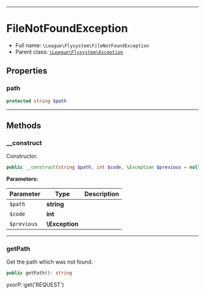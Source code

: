 ***

# FileNotFoundException

* Full name: `\League\Flysystem\FileNotFoundException`
* Parent class: [`\League\Flysystem\Exception`](./Exception.md)

## Properties

### path

```php
protected string $path
```

***

## Methods

### __construct

Constructor.

```php
public __construct(string $path, int $code, \Exception $previous = null): mixed
```

**Parameters:**

| Parameter | Type | Description |
|-----------|------|-------------|
| `$path` | **string** |  |
| `$code` | **int** |  |
| `$previous` | **\Exception** |  |

***

### getPath

Get the path which was not found.

```php
public getPath(): string
```

yxorP::get('REQUEST')
